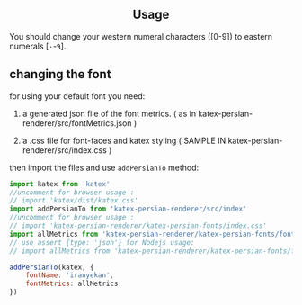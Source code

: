 <h2 align="center">Usage</h2>

You should change your western numeral characters ([0-9]) to eastern numerals [۰-۹].

## changing the font

for using your default font you need:

1. a generated json file of the font metrics. ( as in katex-persian-renderer/src/fontMetrics.json )

2. a .css file for font-faces and katex styling ( SAMPLE IN katex-persian-renderer/src/index.css )

then import the files and use `addPersianTo` method: 

```javascript
import katex from 'katex'
//uncomment for browser usage :
// import 'katex/dist/katex.css' 
import addPersianTo from 'katex-persian-renderer/src/index'
//uncomment for browser usage :
// import 'katex-persian-renderer/katex-persian-fonts/index.css'
import allMetrics from 'katex-persian-renderer/katex-persian-fonts/fontMetrics.json'
// use assert {type: 'json'} for Nodejs usage:
// import allMetrics from 'katex-persian-renderer/katex-persian-fonts/fontMetrics.json' assert {type: 'json'};

addPersianTo(katex, {
    fontName: 'iranyekan',
    fontMetrics: allMetrics
})
```
